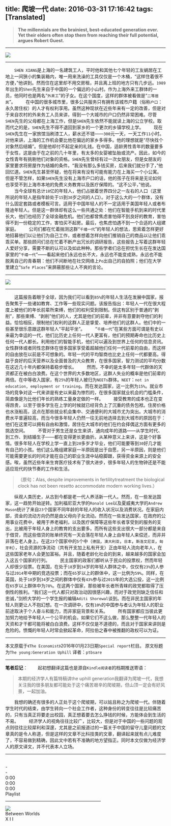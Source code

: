 title: 爬坡一代
date: 2016-03-31 17:16:42
tags: [Translated]
---

>**The millennials are the brainiest, best-educated generation ever. Yet their elders often stop them from reaching their full potential, argues Robert Guest.**

---

![](/img/爬坡一代/1.jpg)

---

　　`SHEN XIANG`是上海的一名建筑工人，平时他和其他七个年轻的工友蜗居在工地上一间狭小的集装箱内，唯一用来洗澡的工具仅仅是一个木桶，“这样住着很不方便，”他讲到。然而住在这里却不用交房租，并且离上班的地方只有几步远。`1989`年出生的`Shen`先生来自于中国的一个偏远的小山村。作为上海外来工群体的一员，他同时也是两名“`外来工`”的子女。在这个国度，这样的群体被看做是“`二等居民`”。
　　在中国的很多城市里，很多公共服务只有拥有该城市户籍（俗称`户口`：永久居住权）的人才有权利享用。虽然这种现状在近些年来有一定的改善，但是对于来自农村的外来务工人员来讲，得到一个大城市的户口仍然非常困难。尽管`SHEN`先生的父母都在上海工作，但是`SHEN`先生依然不能就读上海的公立学校。取而代之的是，`SHEN`先生不得不退回到家乡的一个更次的乡镇学校上学。
　　现在`SHEN`先生在一家旅馆当刷漆工人，薪水还不错——`300`元一天，一天工作`11`小时。对他来讲，上海的工作机会要比他在偏远的家乡多得多。他的理想就是“尽快找个对象然后结婚”。但是他却付不起定亲的礼钱。在中国，适龄男性青年的数量要多于女性，这是由于在之前的几十年里，有太多的女婴被坠胎或流产。因此，如今的女性青年有挑剔他们对象的资格。`SHEN`先生曾经有过一次女朋友，但是女朋友的家里要求将房屋作为结婚的条件。“我没有那么多钱买房，后来我们就分手了，”他回忆道。`SHEN`先生甚至怀疑，他在将来有没有可能有能力在上海买一个小公寓。但是不管怎样，如果`SHEN`先生没有上海市户口的话，他的孩子在将来是无论如何也享受不到上海市本地的免费义务教育以及医疗保障的。“这不公平，”他说。
　　当今全球有总计`18`亿的年轻人，他们占据着世界四分之一左右的人口（这里所说的年轻人是指年龄处于`15`到`30`岁之间的人口）。对于这么大的一个群体，没有什么固定套路或者模板可言。适用于中国年轻人的不一定适用于美国年轻人或者布隆迪年轻人。但是这一群体却有这么一些共通之处：他们在智能手机到来的时代里长大，他们也经历了全球金融危机。他们也都曾焦虑害怕得不到良好的教育，害怕得不到一份稳定的工作，害怕买不起房。最后，也焦虑怕遇不到一个合适的人组建家庭。
　　公司们都在忙着揣测这群“`千禧一代`”的年轻人的想法，思索着怎样更好地招募他们以让他们为自己工作，或者想着怎样向他们推销自己的商品以让他们乖乖买单。那些顾问们总在忙着不断产出冗长的调研报告，这些报告上写着这群年轻人爱好分享，需要不断的认可以及如此种种。那些学者们总在担忧生长在在发达国家里的“`千禧一代`”——看起来他们永远也长不大，永远也不能变成熟，永远也不能脱离自己的青春期：他们不间断地在社交网络上`Po`出自己的自拍照；他们在大学里建立“`Safe Places`”来屏蔽那些让人不爽的言论。

---

![](/img/爬坡一代/2.png)

---

　　这篇报告着眼于全球，因为我们可以看到`85%`的年轻人生活在发展中国家，报告聚焦于一些诸如教育、工作等一些现实问题。该报告指出：年轻人一代在很大程度上被他们的年长前辈所束缚，他们的权利受到限制。但这有区别于普通的“剥削”，那些束缚、“剥削”他们的人，尤其是他们的前辈，并非有意要剥夺他们的利益。恰恰相反，限制他们权利的这群人正是挚爱、培养他们的这群人。他们中的一些甚至很乐意跟这群年轻人“平起平坐”。
　　“`千禧一代`”在某些方面可谓是有史以来最为幸运的一代，他们比历史上任何一代人更富有，他们的预期寿命也比历史上任何一代人都长。利用他们的智能手机，他们可以遍及到世界上任何的信息资讯。女性群体或者同性恋群体在很多国家享受着超越他们任何一代前辈的自由，而这样的自由放在以前是不可想象的。年轻一代的平均智商也比史上任何一代都要高。得益于良好的后天营养以及全面普及的大众教育，在很多国家，智力测试的平均分数在这近几十年内都保持着稳步增长。
　　然而，不幸的是太多年轻一代群体的天资都正在被白白浪费。在这个世界的大多数地区，这群人失业的概率是他们前辈的两倍。在中等收入国家，有`25%`的年轻人被归为`NEETs`群体。`NEET`：`not in education, employment or training`。而在发达国家，这一比例为`15%`。就业市场的竞争对这一代来讲是有史以来最为惨烈的，在很多国家就业机会的门槛条件，简直像是为比他们年长的熟练工量身定做的一样。
　　接受教育的成本也正在变得昂贵，以至于很多学生在上学的时候就已经背负上了沉重的债务包袱。住房价格也水涨船高，这点在那些就业机会集中、交通便利的大城市尤为突出。大城市的消费水平普遍较高，而当今很多年轻人仍然一往无前地选择去到大城市的原因在于：他们在这里可以拥有自由和激情，居住在大城市的他们在约会择偶这方面有更多的挑选空间。
　　不管对于男生还是女生来讲，通向成年的道路——从学生时代、到工作、到结婚生子——都在变得更长更曲折。从某种意义上来讲，这是个好事情。很多年轻人在学校上学一直上到`20`多岁才毕业，他们可能要等到`30`好几才能有自己的小孩。他们这么晚组建家庭一半原因是出于自愿，另一半原因，则是他们可能需要更长的时间才能在自己的职业生涯中站稳脚跟，获得资金来源上的安全感。唉，虽然近些年来生育医疗技术有了很大进步，很多年轻人的生物钟还是不能适应现代的快节奏的工作和生活。
>（原句：Alas, despite improvements in fertilitytreatment the biological clock has not been resetto accommodate modern working lives.）

　　纵观人类历史，从古到今都是老一代人养活新一代人。然而，在一些发达国家，这一趋势开始逆转。加利福尼亚大学的`Ronald Lee`以及夏威夷大学的`Andrew Mason`统计了来自`23`个国家不同年龄的年轻人的收入状况以及消费状况。在家庭内部，资金的流动方向仍然是由父母向子女流动。然而在一些发达国家，在政府的公用事业花费中，被用于养老福利，以及医疗保障等这些年长者享受到的服务的支出，比被用于年轻人身上的教育的支出要多。而所有这些支出很大一部分都是来自于借贷，而这些借贷的账单终究有一天会落在年轻人身上由年轻人来偿还，而非并非落在老人身上。在这`23`个国家中的`5`个中（`德国`，`澳大利亚`，`日本`，`斯洛文尼亚`，`匈牙利`），社会资源的净流动（共有开支加上私有开支）正由年轻人流向老年人，在这些国家老年人会更加富裕。并且，随着老龄化社会的到来，越来越多的国家会加入这五个国家的行列。
　　民主国家的政客们都听从于民众的投票权，然而年轻人却很少投票。在美国，在处于`18`岁到`34`岁的年轻人群体之中，仅仅有`23%`的人参与过`2014`年中期的竞选投票；而在`65`岁以上的群体中，这一比例为`59%`。同样，在英国，处于`18`岁到`34`岁之间的群体中仅有`43%`参与过`2015`年的大选公投，这一比例在`65`岁以上群体中为`78%`。在这两个国家，那些被年长者所青睐的政党都取得了压倒性的胜利。“我们这一代人都只对政治动因很感兴趣，而对于政党则缺乏信任和忠诚，”剑桥大学的一个学生报的编辑`Aditi Shorewal`谈到。而在非民主国家的年轻人则更让人不抱幻想。在一次调研中，仅有`10%`的中国参与者认为年轻人的职业前途取决于个人奋斗和能力，而非家庭背景和关系。
　　所有国家都应当彼此更加努力地给予年轻人一个公平的机会。如果它们不这么做，那么整整一代年轻人的天资和才干都可能将被白白浪费。这样不仅仅是不道德的，而且对于国家来讲则是危险的。愤慨的年轻人时常会掀起革命，阿拉伯之春中被推翻的政权可以为证。

---

本文原载于`《The Economist》`2016年01月23日期`Special report`栏目。
原文标题为`The young:Generation Uphill`
译者：`ptbsare`

---

**笔者后记**：
　　起初想翻译这篇也是源自`Kindle阅读者`的档期推送寄语：
>本期的经济学人有篇特稿讲the uphill generation我翻译为爬坡一代，我想关注我的很多朋友都可能处于这个痛苦艰辛的爬坡期，但山顶一定会有好风景，一起加油。

　　我想的确还有很多的人正处于这个爬坡期，可以姑且称之为爬坡一代。伴随着学生时代的结束，由学生转向一个社会工作者，这种身份的转变往往是比较痛苦的，只有当真正将要走出校园，真正想着要去怎么挣钱的时候，方能体会到生活的不易。
　　经济学人的视角往往比较广，比较大，但是对于中国的一些问题的观点则往往比较犀利和深邃，尤其是之前报道过的一篇关于中国的留守儿童问题的文章真的是令人称道，但是这样的文章不比科技类的文章，翻译起来就有点儿难度了，不容易做到精确，因此文中若有不准确的地方望指正。同时本文仅做为经济学人的原文译文，并不代表本人立场。

---

<script type="text/javascript" src="/img/individual/amplitudejs/js/amplitude.js"></script>
<script type="text/javascript" src="/img/individual/amplitudejs/js/jquery.min.js"></script>
<link rel="stylesheet" type="text/css" href="/img/individual/amplitudejs/css/styles_backup.css"/>

<br>

<div class="nav" style="width:300px;"><div id="top-header" class="hidden-on-collapse"><div id="top-header-toggle" class="small-player-toggle-contract"></div><div class="now-playing-title" amplitude-song-info="name"></div><div class="album-information"><span amplitude-song-info="artist"></span> - <span amplitude-song-info="album"></span></div></div><div id="top-large-album" class="hidden-on-collapse"><img id="large-album-art" amplitude-song-info="cover"/></div><div id="small-player"><div id="small-player-left" class="hidden-on-expanded"><div id="small-player-toggle" class="small-player-toggle-expand"></div></div><img id="small-player-album-art" class="hidden-on-expanded" amplitude-song-info="cover"/><div id="small-player-middle" class="hidden-on-expanded"><div id="small-player-middle-top"><div id="small-player-middle-controls"><div class="amplitude-prev" id="middle-top-previous"></div><div class="amplitude-play-pause amplitude-paused" amplitude-main-play-pause="true" id="middle-top-play-pause"></div><div class="amplitude-next" id="middle-top-next"></div></div><div id="small-player-middle-meta"><div class="now-playing-title" amplitude-song-info="name"></div><div class="album-information"><span amplitude-song-info="artist"></span> - <span amplitude-song-info="album"></span></div></div></div><div id="small-player-middle-bottom"><div class="amplitude-song-time-visualization" amplitude-single-song-time-visualization="true" id="song-time-visualization"></div></div></div><div id="small-player-right" class="hidden-on-expanded"><div id="toggle-playlist" class="playlist-toggle"></div><span class="current-time"><span class="amplitude-current-minutes" amplitude-single-current-minutes="true">0</span>:<span class="amplitude-current-seconds" amplitude-single-current-seconds="true">00</span></span></div><div id="small-player-full-bottom" class="hidden-on-collapse"><div id="toggle-playlist-full" class="playlist-toggle"></div><div id="small-player-full-bottom-controls"><div class="amplitude-prev" id="middle-bottom-previous"></div><div class="amplitude-play-pause amplitude-paused" amplitude-main-play-pause="true" id="small-player-bottom-play-pause"></div><div class="amplitude-next" id="middle-top-next"></div></div><div id="small-player-full-bottom-info"><span class="current-time"><span class="amplitude-current-minutes" amplitude-single-current-minutes="true">0</span>:<span class="amplitude-current-seconds" amplitude-single-current-seconds="true">00</span></span><div class="amplitude-song-time-visualization" amplitude-single-song-time-visualization="true" id="song-time-visualization-large"></div><span class="time-duration"><span class="amplitude-duration-minutes" amplitude-single-duration-minutes="true">0</span>:<span class="amplitude-duration-seconds" amplitude-single-duration-seconds="true">00</span></span></div></div></div><div id="small-player-playlist"> <div class="information"> Playlist <hr> </div> <div class="amplitude-song-container amplitude-play-pause playlist-item" amplitude-song-index="0"> <img src="http://i.gtimg.cn/music/photo/mid_album_300/k/s/000HYIpa1EdLks.jpg" class="album-art"/> <div class="playlist-meta"> <div class="now-playing-title">Between Worlds</div> <div class="album-information">X I I</span></div> </div> <div style="clear: both;"></div> </div> </div></div><br>

<script type="text/javascript">
/*
<strong>笔者注：</strong>本页面采用了一个全新的<strong>html5</strong>音乐播放器（<strong>Powered by Amplitudejs</strong>）。<br>
百度音频由百度音乐提供，本页也供测试使用，一个基本示例在这里：。
*/
</script>
<script type="text/javascript">
	Amplitude.init({
		"songs": [
			{
				"name": "Between Worlds",
				"artist": "Roger Subirana",
				"album": "X I I",
				"url": "http://link.hhtjim.com/xiami/1772367013.mp3",
				"live": false,
				"cover_art_url": "http://i.gtimg.cn/music/photo/mid_album_300/k/s/000HYIpa1EdLks.jpg",
			}
			
		],
		"default_album_art": "/img/individual/amplitudejs/images/no-cover-large.png",
		"autoplay": true,
		"volume": 1
	});

	var expanded = false;
	var playlistEpxanded = false;

	/*
		jQuery Visual Helpers
	*/
	$('#small-player').hover(function(){
		$('#small-player-middle-controls').show();
		$('#small-player-middle-meta').hide();
	}, function(){
		$('#small-player-middle-controls').hide();
		$('#small-player-middle-meta').show();

	});

	$('#top-large-album').hover(function(){
		$('#top-header').show();
		$('#small-player').show();
	}, function(){
		if( !$('#top-header').is(':hover') && !$('#small-player').is(':hover') ){
			$('#top-header').fadeOut(1000);
			$('#small-player').fadeOut(1000);
		}
	});

	$('#top-header').hover(function(){
		$('#top-header').show();
		$('#small-player').show();
	}, function(){

	});

	/*
		Toggles Album Art
	*/
	$('#small-player-toggle').click(function(){
		$('.hidden-on-collapse').show();
		$('.hidden-on-expanded').hide();
		/*
			Is expanded
		*/
		expanded = true;

		$('#small-player').css('border-top-left-radius', '0px');
		$('#small-player').css('border-top-right-radius', '0px');
	});

	$('#top-header-toggle').click(function(){
		$('.hidden-on-collapse').hide();
		$('.hidden-on-expanded').show();
		/*
			Is collapsed
		*/
		expanded = false;

		$('#small-player').css('border-top-left-radius', '5px');
		$('#small-player').css('border-top-right-radius', '5px');
	});

	$('.playlist-toggle').click(function(){
		if( playlistEpxanded ){
			$('#small-player-playlist').hide();

			$('#small-player').css('border-bottom-left-radius', '5px');
			$('#small-player').css('border-bottom-right-radius', '5px');

			$('#large-album-art').css('border-bottom-left-radius', '5px');
			$('#large-album-art').css('border-bottom-right-radius', '5px');

			playlistEpxanded = false;
		}else{
			$('#small-player-playlist').show();

			$('#small-player').css('border-bottom-left-radius', '0px');
			$('#small-player').css('border-bottom-right-radius', '0px');

			$('#large-album-art').css('border-bottom-left-radius', '0px');
			$('#large-album-art').css('border-bottom-right-radius', '0px');

			playlistEpxanded = true;
		}
	})
</script>
